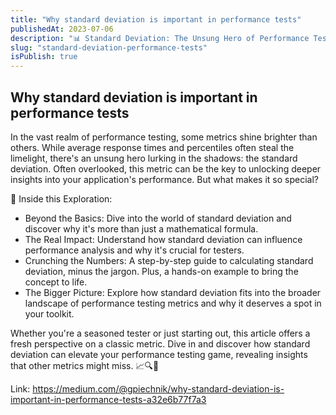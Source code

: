 ```yaml
---
title: "Why standard deviation is important in performance tests"
publishedAt: 2023-07-06
description: "📊 Standard Deviation: The Unsung Hero of Performance Testing 📊"
slug: "standard-deviation-performance-tests"
isPublish: true
---
```


## Why standard deviation is important in performance tests

In the vast realm of performance testing, some metrics shine brighter than others. While average response times and percentiles often steal the limelight, there's an unsung hero lurking in the shadows: the standard deviation. Often overlooked, this metric can be the key to unlocking deeper insights into your application's performance. But what makes it so special?

📌 Inside this Exploration:

- Beyond the Basics: Dive into the world of standard deviation and discover why it's more than just a mathematical formula.
- The Real Impact: Understand how standard deviation can influence performance analysis and why it's crucial for testers.
- Crunching the Numbers: A step-by-step guide to calculating standard deviation, minus the jargon. Plus, a hands-on example to bring the concept to life.
- The Bigger Picture: Explore how standard deviation fits into the broader landscape of performance testing metrics and why it deserves a spot in your toolkit.

Whether you're a seasoned tester or just starting out, this article offers a fresh perspective on a classic metric. Dive in and discover how standard deviation can elevate your performance testing game, revealing insights that other metrics might miss. 📈🔍🚀

Link: https://medium.com/@gpiechnik/why-standard-deviation-is-important-in-performance-tests-a32e6b77f7a3
